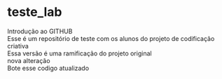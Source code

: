 # teste_lab
Introdução ao GITHUB <br>
Esse é um repositório de teste com os alunos do projeto de codificação criativa<br>
Essa versão é uma ramificação do projeto original<br>
nova alteração <br>
Bote esse codigo atualizado<br>
